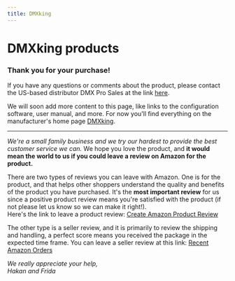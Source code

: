 ```yaml
---
title: DMXking
---
```

# DMXking products
  
  
### Thank you for your purchase!
  
  
If you have any questions or comments about the product, please contact the US-based distributor DMX Pro Sales at the link [here](https://lc.chat/now/8120401/).

We will soon add more content to this page, like links to the configuration software, user manual, and more. For now you'll find everything on the manufacturer's home page [DMXking](http://www.dmxking.com/downloads-list).


---

*We're a small family business and we try our hardest to provide the best customer service we can.* We hope you love the product, and **it would mean the world to us if you could leave a review on Amazon for the product.**

There are two types of reviews you can leave with Amazon. One is for the product, and that helps other shoppers understand the quality and benefits of the product you have purchased. It's the **most important review** for us since a positive product review means you're satisfied with the product (if not please let us know so we can make it right!).  
Here's the link to leave a product review: [Create Amazon Product Review](https://www.amazon.com/review/create-review/listing)


The other type is a seller review, and it is primarily to review the shipping and handling, a perfect score means you received the package in the expected time frame.
You can leave a seller review at this link: [Recent Amazon Orders](https://www.amazon.com/gp/css/order-history)


*We really appreciate your help,*  
*Hakan and Frida*
